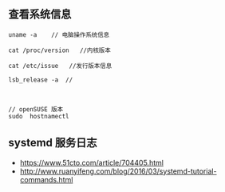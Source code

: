 ## 查看系统信息
```
uname -a    // 电脑操作系统信息

cat /proc/version   //内核版本

cat /etc/issue   //发行版本信息

lsb_release -a  //



// openSUSE 版本
sudo  hostnamectl
```

## systemd 服务日志
- https://www.51cto.com/article/704405.html
- http://www.ruanyifeng.com/blog/2016/03/systemd-tutorial-commands.html